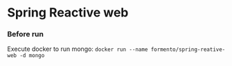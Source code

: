 # Spring Reactive web

### Before run
Execute docker to run mongo: `docker run --name formento/spring-reative-web -d mongo`
